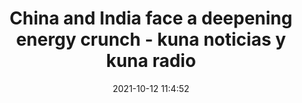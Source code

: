 ---
"title": "China and India face a deepening energy crunch - kuna noticias y kuna radio"
"date": "2021-10-12 11:4:52"
"feed_name": "GOOGLENEWSINDUSTRIAL"
"feed_website": "https://news.google.com/search?q=industrial%2Bincident&hl=en-US&gl=US&ceid=US:en"
"feed_rss": "https://news.google.com/rss/search?q=industrial%2Bincident&hl=en-US&gl=US&ceid=US:en"
"link": "https://kesq.com/news/2021/10/12/china-and-india-face-a-deepening-energy-crunch-2/"
"source": "{'href': 'https://kesq.com', 'title': 'kuna noticias y kuna radio'}"
"file": "_posts/2021-1-1-c80fbf1b3783c613de359019f11fa8501ad89c6a.md"
"accident": "0"
"drilling": "0"
"dead": "0"
"injured": "0"
"arrested": "0"
"place": "unknown place"
"where": "unknown site"
"causes": "unknown"
"place_uri": "unknown place"
---
